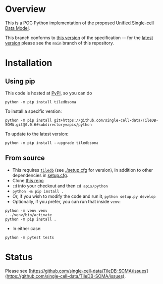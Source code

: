 # Overview

This is a POC Python implementation of the proposed [Unified Single-cell Data Model](https://github.com/single-cell-data/SOMA).

This branch conforms to [this version](https://github.com/single-cell-data/TileDB-SOMA/blob/main/spec/specification.md) of the specification -- for the [latest version](https://github.com/single-cell-data/SOMA/blob/spec-revision/brainstorming.md) please see the `main` branch of this repository.

# Installation

## Using pip

This code is hosted at [PyPI](https://pypi.org/project/tiledbsoma/), so you can do

```
python -m pip install tiledbsoma
```

To install a specific version:

```
python -m pip install git+https://github.com/single-cell-data/TileDB-SOMA.git@0.0.6#subdirectory=apis/python
```

To update to the latest version:

```
python -m pip install --upgrade tiledbsoma
```

## From source

* This requires [`tiledb`](https://github.com/TileDB-Inc/TileDB-Py) (see [./setup.cfg](setup.cfg) for version), in addition to other dependencies in [setup.cfg](./setup.cfg).
* Clone [this repo](https://github.com/single-cell-data/TileDB-SOMA)
* `cd` into your checkout and then `cd apis/python`
* `python -m pip install .`
* Or, if you wish to modify the code and run it, `python setup.py develop`
* Optionally, if you prefer, you can run that inside `venv`:
```
python -m venv venv
. ./venv/bin/activate
python -m pip install .
```
* In either case:

```
python -m pytest tests
```

# Status

Please see [https://github.com/single-cell-data/TileDB-SOMA/issues](https://github.com/single-cell-data/TileDB-SOMA/issues).
